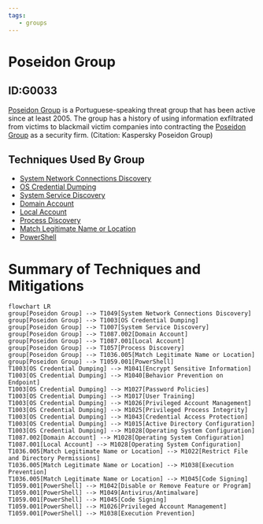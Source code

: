 ```yaml
---
tags:
   - groups
---
```

# Poseidon Group
## ID:G0033
[Poseidon Group](/mitre/groups/G0033) is a Portuguese-speaking threat group that has been active since at least 2005. The group has a history of using information exfiltrated from victims to blackmail victim companies into contracting the [Poseidon Group](/mitre/groups/G0033) as a security firm. (Citation: Kaspersky Poseidon Group)
## Techniques Used By Group
* [System Network Connections Discovery](techniques/T1049)
* [OS Credential Dumping](techniques/T1003)
* [System Service Discovery](techniques/T1007)
* [Domain Account](techniques/T1087/002)
* [Local Account](techniques/T1087/001)
* [Process Discovery](techniques/T1057)
* [Match Legitimate Name or Location](techniques/T1036/005)
* [PowerShell](techniques/T1059/001)

# Summary of Techniques and Mitigations
```mermaid
flowchart LR
group[Poseidon Group] --> T1049[System Network Connections Discovery]
group[Poseidon Group] --> T1003[OS Credential Dumping]
group[Poseidon Group] --> T1007[System Service Discovery]
group[Poseidon Group] --> T1087.002[Domain Account]
group[Poseidon Group] --> T1087.001[Local Account]
group[Poseidon Group] --> T1057[Process Discovery]
group[Poseidon Group] --> T1036.005[Match Legitimate Name or Location]
group[Poseidon Group] --> T1059.001[PowerShell]
T1003[OS Credential Dumping] --> M1041[Encrypt Sensitive Information]
T1003[OS Credential Dumping] --> M1040[Behavior Prevention on Endpoint]
T1003[OS Credential Dumping] --> M1027[Password Policies]
T1003[OS Credential Dumping] --> M1017[User Training]
T1003[OS Credential Dumping] --> M1026[Privileged Account Management]
T1003[OS Credential Dumping] --> M1025[Privileged Process Integrity]
T1003[OS Credential Dumping] --> M1043[Credential Access Protection]
T1003[OS Credential Dumping] --> M1015[Active Directory Configuration]
T1003[OS Credential Dumping] --> M1028[Operating System Configuration]
T1087.002[Domain Account] --> M1028[Operating System Configuration]
T1087.001[Local Account] --> M1028[Operating System Configuration]
T1036.005[Match Legitimate Name or Location] --> M1022[Restrict File and Directory Permissions]
T1036.005[Match Legitimate Name or Location] --> M1038[Execution Prevention]
T1036.005[Match Legitimate Name or Location] --> M1045[Code Signing]
T1059.001[PowerShell] --> M1042[Disable or Remove Feature or Program]
T1059.001[PowerShell] --> M1049[Antivirus/Antimalware]
T1059.001[PowerShell] --> M1045[Code Signing]
T1059.001[PowerShell] --> M1026[Privileged Account Management]
T1059.001[PowerShell] --> M1038[Execution Prevention]
```